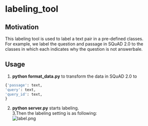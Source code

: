 # labeling_tool

## Motivation
This labeling tool is used to label a text pair in a pre-defined classes.  
For example, we label the question and passage in SQuAD 2.0 to the classes in which each indicates why the question is not answerbale.

## Usage
1. **python format_data.py** to transform the data in SQuAD 2.0 to 
```python
{'passage': text,
'query': text,
'query_id': text,
}
```
2. **python server.py** starts labeling.  
3.Then the labeling setting is as following:  
![label.png]({{site.baseurl}}/label.png)

